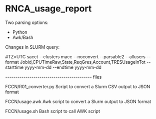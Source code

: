 # RNCA_usage_report

Two parsing options:
- Python
- Awk/Bash

Changes in SLURM query:

#TZ=UTC sacct --clusters macc --noconvert --parsable2 --allusers --format Jobid,CPUTimeRaw,State,ReqGres,Account,TRESUsageInTot --starttime yyyy-mm-dd --endtime yyyy-mm-dd


------------------------------------------- files
 
 FCCN/R01_converter.py
     Script to convert a Slurm CSV output to JSON format

 FCCN/usage.awk
     Awk script to convert a Slurm output to JSON format

 FCCN/usage.sh
     Bash script to call AWK script